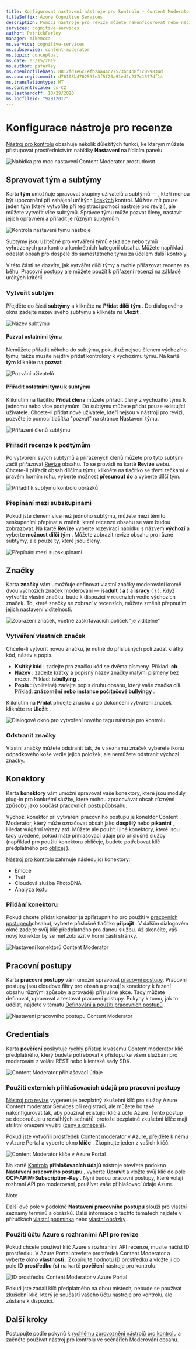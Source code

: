 ```yaml
---
title: Konfigurovat nastavení nástroje pro kontrolu – Content Moderator
titleSuffix: Azure Cognitive Services
description: Pomocí nástroje pro revize můžete nakonfigurovat nebo načíst svůj tým, značky, konektory, pracovní postupy a přihlašovací údaje pro Content Moderator.
services: cognitive-services
author: PatrickFarley
manager: mikemcca
ms.service: cognitive-services
ms.subservice: content-moderator
ms.topic: conceptual
ms.date: 03/15/2019
ms.author: pafarley
ms.openlocfilehash: 8812fd1e6c1efb2aa44c77573bc4b8f1c099834d
ms.sourcegitcommit: d76108b476259fe3f5f20a91ed2c237c1577df14
ms.translationtype: MT
ms.contentlocale: cs-CZ
ms.lasthandoff: 10/29/2020
ms.locfileid: "92912017"
---
```

# <a name="configure-the-review-tool"></a>Konfigurace nástroje pro recenze

[Nástroj pro kontrolu](https://contentmoderator.cognitive.microsoft.com) obsahuje několik důležitých funkcí, ke kterým můžete přistupovat prostřednictvím nabídky **Nastavení** na řídicím panelu.

![Nabídka pro moc nastavení Content Moderator prostudovat](images/settings-1.png)

## <a name="manage-team-and-subteams"></a>Spravovat tým a subtýmy

Karta **tým** umožňuje spravovat skupiny uživatelů a subtýmů &mdash; , kteří mohou být upozorněni při zahájení určitých [lidských](../review-api.md#reviews) kontrol. Můžete mít pouze jeden tým (který vytvoříte při registraci pomocí nástroje pro revizi), ale můžete vytvořit více subtýmů. Správce týmu může pozvat členy, nastavit jejich oprávnění a přiřadit je různým subtýmům.

![Kontrola nastavení týmu nástroje](images/settings-2-team.png)

Subtýmy jsou užitečné pro vytváření týmů eskalace nebo týmů vyhrazených pro kontrolu konkrétních kategorií obsahu. Můžete například odeslat obsah pro dospělé do samostatného týmu za účelem další kontroly.

V této části se dozvíte, jak vytvářet dílčí týmy a rychle přiřazovat recenze za běhu. [Pracovní postupy](workflows.md) ale můžete použít k přiřazení recenzí na základě určitých kritérií.

### <a name="create-a-subteam"></a>Vytvořit subtým

Přejděte do části **subtýmy** a klikněte na **Přidat dílčí tým** . Do dialogového okna zadejte název svého subtýmu a klikněte na **Uložit** .

![Název subtýmu](images/1-Teams-2.PNG)

#### <a name="invite-teammates"></a>Pozvat ostatními týmu

Nemůžete přiřadit někoho do subtýmu, pokud už nejsou členem výchozího týmu, takže musíte nejdřív přidat kontrolory k výchozímu týmu. Na kartě **tým** klikněte na **pozvat** .

![Pozvání uživatelů](images/invite-users.png)

#### <a name="assign-teammates-to-subteam"></a>Přiřadit ostatními týmu k subtýmu

Kliknutím na tlačítko **Přidat člena** můžete přiřadit členy z výchozího týmu k jednomu nebo více podtýmům. Do subtýmu můžete přidat pouze existující uživatele. Chcete-li přidat nové uživatele, kteří nejsou v nástroji pro revizi, pozvěte je pomocí tlačítka "pozvat" na stránce Nastavení týmu.

![Přiřazení členů subtýmu](images/1-Teams-3.PNG)

### <a name="assign-reviews-to-subteams"></a>Přiřadit recenze k podtýmům

Po vytvoření svých subtýmů a přiřazených členů můžete pro tyto subtými začít přiřazovat [Revize](../review-api.md#reviews) obsahu. To se provádí na kartě **Revize** webu.
Chcete-li přiřadit obsah dílčímu týmu, klikněte na tlačítko se třemi tečkami v pravém horním rohu, vyberte možnost **přesunout do** a vyberte dílčí tým.

![Přiřadit k subtýmu kontrolu obrázků](images/3-review-image-subteam-1.png)

### <a name="switch-between-subteams"></a>Přepínání mezi subskupinami

Pokud jste členem více než jednoho subtýmu, můžete mezi těmito seskupeními přepínat a změnit, které recenze obsahu se vám budou zobrazovat. Na kartě **Revize** vyberte rozevírací nabídku s názvem **výchozí** a vyberte **možnost dílčí tým** . Můžete zobrazit revize obsahu pro různé subtýmy, ale pouze ty, které jsou členy.

![Přepínání mezi subskupinami](images/3-review-image-subteam-2.png)

## <a name="tags"></a>Značky

Karta **značky** vám umožňuje definovat vlastní značky moderování kromě dvou výchozích značek moderování &mdash; **isadult** ( **a** ) a **isracy** ( **r** ). Když vytvoříte vlastní značku, bude k dispozici v recenzích vedle výchozích značek. To, které značky se zobrazí v recenzích, můžete změnit přepnutím jejich nastavení viditelnosti.

![Zobrazení značek, včetně zaškrtávacích políček "je viditelné"](images/tags-4-disable.png)

### <a name="create-custom-tags"></a>Vytváření vlastních značek

Chcete-li vytvořit novou značku, je nutné do příslušných polí zadat krátký kód, název a popis.

- **Krátký kód** : zadejte pro značku kód se dvěma písmeny. Příklad: **cb**
- **Název** : zadejte krátký a popisný název značky malými písmeny bez mezer. Příklad: **isbullying** .
- **Popis** : (volitelné) zadejte popis druhu obsahu, který vaše značka cílí. Příklad: **znázornění nebo instance počítačové bullyingy** .

Kliknutím na **Přidat** přidejte značku a po dokončení vytváření značek klikněte na **Uložit** .

![Dialogové okno pro vytvoření nového tagu nástroje pro kontrolu](images/settings-3-tags.png)

### <a name="delete-tags"></a>Odstranit značky

Vlastní značky můžete odstranit tak, že v seznamu značek vyberete ikonu odpadkového koše vedle jejich položek, ale nemůžete odstranit výchozí značky.

## <a name="connectors"></a>Konektory

Karta **konektory** vám umožní spravovat vaše konektory, které jsou moduly plug-in pro konkrétní služby, které mohou zpracovávat obsah různými způsoby jako součást [pracovních postupů](../review-api.md#workflows)obsahu.

Výchozí konektor při vytváření pracovního postupu je konektor Content Moderator, který může označovat obsah jako **dospělý** nebo **pikantní** , Hledat vulgární výrazy atd. Můžete ale použít i jiné konektory, které jsou tady uvedené, pokud máte přihlašovací údaje pro příslušné služby (například pro použití konektoru obličeje, budete potřebovat klíč předplatného pro [obličej](../../face/overview.md) ).

[Nástroj pro kontrolu](./human-in-the-loop.md) zahrnuje následující konektory:

- Emoce
- Tvář
- Cloudová služba PhotoDNA
- Analýza textu

### <a name="add-a-connector"></a>Přidání konektoru

Pokud chcete přidat konektor (a zpřístupnit ho pro použití v [pracovních postupech](../review-api.md#workflows)obsahu), vyberte příslušné tlačítko **připojit** . V dalším dialogovém okně zadejte svůj klíč předplatného pro danou službu. Až skončíte, váš nový konektor by se měl zobrazit v horní části stránky.

![Nastavení konektorů Content Moderator](images/settings-4-connectors.png)

## <a name="workflows"></a>Pracovní postupy

Karta **pracovní postupy** vám umožní spravovat [pracovní postupy](../review-api.md#workflows). Pracovní postupy jsou cloudové filtry pro obsah a pracují s konektory k řazení obsahu různými způsoby a provádějí příslušné akce. Tady můžete definovat, upravovat a testovat pracovní postupy. Pokyny k tomu, jak to udělat, najdete v tématu [Definování a použití pracovních postupů](Workflows.md) .

![Nastavení pracovního postupu Content Moderator](images/settings-5-workflows.png)

## <a name="credentials"></a>Credentials

Karta **pověření** poskytuje rychlý přístup k vašemu Content moderator klíč předplatného, který budete potřebovat k přístupu ke všem službám pro moderování z volání REST nebo klientské sady SDK.

![Content Moderator přihlašovací údaje](images/settings-6-credentials.png)

### <a name="use-external-credentials-for-workflows"></a>Použití externích přihlašovacích údajů pro pracovní postupy

[Nástroj pro revize](https://contentmoderator.cognitive.microsoft.com) vygeneruje bezplatný zkušební klíč pro služby Azure Content moderator Services při registraci, ale můžete ho také nakonfigurovat tak, aby používal existující klíč z účtu Azure. Tento postup se doporučuje u rozsáhlých scénářů, protože bezplatné zkušební klíče mají striktní omezení využití ([ceny a omezení](https://azure.microsoft.com/pricing/details/cognitive-services/content-moderator/)).

Pokud jste vytvořili [prostředek Content moderator](https://ms.portal.azure.com/#create/Microsoft.CognitiveServicesContentModerator) v Azure, přejděte k němu v Azure Portal a vyberte okno **klíče** . Zkopírujte jeden z vašich klíčů.

![Content Moderator klíče v Azure Portal](images/credentials-azure-portal-keys.PNG)

Na kartě [Kontrola](https://contentmoderator.cognitive.microsoft.com) **přihlašovacích údajů** nástroje otevřete podokno **Nastavení pracovního postupu** , vyberte **Upravit** a vložte svůj klíč do pole **OCP-APIM-Subscription-Key** . Nyní budou pracovní postupy, které volají rozhraní API pro moderování, používat vaše přihlašovací údaje Azure.

> [!NOTE]
> Další dvě pole v podokně **Nastavení pracovního postupu** slouží pro vlastní seznamy termínů a obrázků. Další informace o těchto tématech najdete v příručkách [vlastní podmínka](../try-terms-list-api.md) nebo [vlastní obrázky](../try-image-list-api.md) .

### <a name="use-your-azure-account-with-the-review-apis"></a>Použití účtu Azure s rozhraními API pro revize

Pokud chcete používat klíč Azure s rozhraními API recenze, musíte načíst ID prostředku. V Azure Portal otevřete prostředek Content Moderator a vyberte okno **vlastnosti** . Zkopírujte hodnotu ID prostředku a vložte ji do pole **ID prostředku (s)** na kartě **pověření** nástroje pro kontrolu.

![ID prostředku Content Moderator v Azure Portal](images/credentials-azure-portal-resourceid.PNG)

Pokud jste zadali klíč předplatného na obou místech, nebude se používat zkušební klíč, který je součástí vašeho účtu nástroje pro kontrolu, ale zůstane k dispozici.

## <a name="next-steps"></a>Další kroky

Postupujte podle pokynů k [rychlému zprovoznění nástrojů pro kontrolu](../quick-start.md) a začněte používat nástroj pro kontrolu ve scénářích Moderování obsahu.